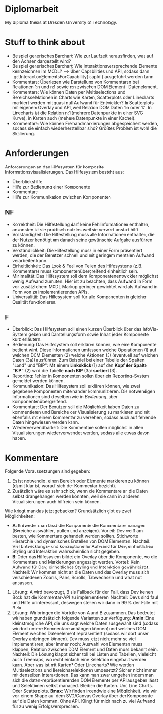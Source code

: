 # Diplomarbeit

My diploma thesis at Dresden University of Technology.

# Stuff to think about

* Beispiel generisches Barchart: Wie zur Laufzeit herausfinden, was auf den Achsen dargestellt wird?
* Beispiel generisches Barchart: Wie interaktionsversprechende Elemente kennzeichnen im MCDL? --> Über Capabilities und API, sodass dann .getInteractionElementsForCapability( capId ) ausgeführt werden kann
* Kommentare: Überlegen wie Darstellung von Kommentaren bei Relationen 1:n und n:1 sowie n:n zwischen DOM Element : Datenelement.
* Kommentare: Wie können Daten per Multiselections und Bereichsselektionen in Charts wie Karten, Scatterplots oder Linecharts markiert werden mit quasi null Aufwand für Entwickler? In Scatterplots mit eigenem Overlay und API, weil Relation DOM:Daten 1:n oder 1:1. In Linecharts ist die Relation n:1 (mehrere Datenpunkte in einer SVG Kurve), in Karten auch (mehere Datenpunkte in einer Kachel).
* Kommentare: Wie können Freihandmarkierungen abgespeichert werden, sodass sie einfach wiederherstellbar sind? Größtes Problem ist wohl die Skalierung.

# Anforderungen

Anforderungen an das Hilfesystem für komposite Informationsvisualisierungen. Das Hilfesystem besteht aus:
* Überblickshilfe
* Hilfe zur Bedienung einer Komponente
* Kommentare
* Hilfe zur Kommunikation zwischen Komponenten

## NF

* Korrektheit: Die Hilfestellung darf keine Fehlinformationen enthalten, ansonsten ist sie praktisch nutzlos weil sie verwirrt anstatt hilft.
* Vollständigkeit: Die Hilfestellung muss alle Informationen enthalten, die der Nutzer benötigt um danach seine gewünschte Aufgabe ausführen zu können.
* Verständlichkeit: Die Hilfestellung muss in einer Form präsentiert werden, die der Benutzer schnell und mit geringem mentalen Aufwand verarbeiten kann.
* Einheitlichkeit: Das Look & Feel von Teilen des Hilfesystems (z.B. Kommentare) muss komponentenübergreifend einheitlich sein.
* Minimalität: Das Hilfesystem soll dem Komponentenentwickler möglichst wenig Aufwand zumuten. Hier ist zu beachten, dass Aufwand in Form von zusätzlichem MCDL Markup geringer gewichtet wird als Aufwand in Form von zu implementierenden APIs.
* Universalität: Das Hilfesystem soll für alle Komponenten in gleicher Qualität funktionieren.

## F

* Überblick: Das Hilfesystem soll einen kurzen Überblick über das InfoVis-System geben und Darstellungsform sowie Inhalt jeder Komponente kurz erläutern.
* Bedienung: Das Hilfesystem soll erklären können, wie eine Komponente bedient wird. Diese Informationen umfassen welche Operationen (1) auf welchen DOM Elementen (2) welche Aktionen (3) (eventuell auf welchen Daten (3a)) ausführen. Zum Beispiel bei einer Tabelle den Spalten "Land" und "BIP": Mit einem **Linksklick** (1) auf den **Kopf der Spalte "BIP"** (2) wird die Tabelle **nach BIP** (3a) **sortiert** (3).
* Reporting: Fehler in Komponenten sollen über ein Reporting-System gemeldet werden können.
* Kommunikation: Das Hilfesystem soll erklären können, wie zwei gegebene Komponenten miteinander kommunizieren. Die notwendigen Informationen sind dieselben wie in *Bedienung*, aber komponentenübergreifend.
* Kommentare: Der Benutzer soll die Möglichkeit haben Daten zu kommentieren und Bereiche der Visualisierung zu markieren und mit ebenfalls mit einem Kommentar zu versehen, sodass auch auf fehlende Daten hingewiesen werden kann.
* Wiederverwendbarkeit: Die Kommentare sollen möglichst in allen Visualisierungen wiederverwendet werden, sodass alle etwas davon haben.

# Kommentare

Folgende Voraussetzungen sind gegeben:

1. Es ist notwendig, einen Bereich oder Elemente markieren zu können (damit klar ist, worauf sich der Kommentar bezieht).
2. Zusätzlich wäre es sehr schick, wenn die Kommentare an die Daten selbst drangehangen werden könnten, weil sie dann in anderen Visualisierungen auch hilfreich sein können.

Wie kriegt man das jetzt gebacken? Grundsätzlich gibt es zwei Möglichkeiten:
* **A**: Entweder man lässt die Komponente die Kommentare managen (Bereiche auswählen, pullen und anzeigen). Vorteil: Dev weiß am besten, wie Kommentare gehandelt werden sollten. Stichworte Hierarchie und dynamisches Erstellen von DOM Elementen. Nachteil: Viel Entwicklungs- und konzeptioneller Aufwand für Dev, einheitliches Styling und Interaktion wahrscheinlich nicht gegeben.
* **B**: Oder das Hilfesystem bildet ein Overlay über die Komponente, wo die Kommentare und Markierungen angezeigt werden. Vorteil: Kein Aufwand für Dev, einheitliches Styling und Interaktion gewährleistet. Nachteil: Wir kommen nicht an die Daten und das Overlay muss sich verschiedenen Zooms, Pans, Scrolls, Tabwechseln und what not anpassen.

1. Lösung: A wird bevorzugt, B als Fallback für den Fall, dass Dev keinen Bock hat die Kommentar-API zu implementieren. Nachteil: Devs sind faul und Hilfe uninteressant, deswegen stehen wir dann in 99 % der Fälle mit B da.
2. Lösung: Wir bringen die Vorteile von A und B zusammen. Das bedeutet wir haben grundsätzlich folgende Varianten zur Verfügung:
**Amin**: Eine kleinstmögliche API, die uns sagt welche Daten ausgewählt sind (sodass wir dort unsere Kommentare anhängen können) und welches DOM Element welches Datenelement repräsentiert (sodass wir dort unser Overlay anbringen können). Dev muss jetzt nicht mehr so viel implementieren, aber immer noch: Auswahl von Elementen muss klappen, Relation zwischen DOM Element und Daten muss bekannt sein. Nachteil: Die Lösung klappt sicher toll bei Listen und Tabellen, vielleicht auch Treemaps, wo recht einfach eine Selektion eingebaut werden kann. Aber was ist mit Karten? Oder Linecharts? Wie werden Multiselections und Bereichsselektionen umgesetzt? Sicher nicht immer mit denselben Interaktionen. Das kann man zwar umgehen indem man sich die daten-repräsentierenden DOM Elemente per API ausgeben lässt und Selektionen selbst managed. Bleiben die Karten. Und Line Charts. Oder Scatterplots.
**Bmax**: Wir finden irgendwie eine Möglichkeit, wie wir von einem Shape auf dem SVG/Canvas Overlay über der Komponente auf die Daten kommen. Ohne API. Klingt für mich nach zu viel Aufwand für zu wenig Erfolgsversprechen.